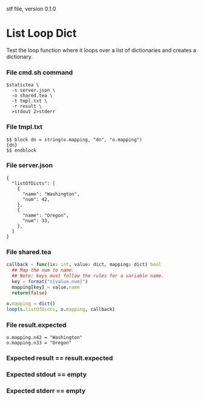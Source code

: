 stf file, version 0.1.0

# List Loop Dict

Test the loop function where it loops over a list of dictionaries and
creates a dictionary.

### File cmd.sh command

~~~
$statictea \
  -s server.json \
  -o shared.tea \
  -t tmpl.txt \
  -r result \
  >stdout 2>stderr
~~~


### File tmpl.txt

~~~
$$ block dn = string(o.mapping, "dn", "o.mapping")
{dn}
$$ endblock
~~~

### File server.json

~~~
{
  "listOfDicts": [
    {
      "name": "Washington",
      "num": 42,
    },
    {
      "name": "Oregon",
      "num": 33,
    },
  ]
}
~~~

### File shared.tea

~~~ nim
callback = func(ix: int, value: dict, mapping: dict) bool
  ## Map the num to name.
  ## Note: keys must follow the rules for a variable name.
  key = format("n{value.num}")
  mapping[key] = value.name
  return(false)

o.mapping = dict()
loop(s.listOfDicts, o.mapping, callback)
~~~

### File result.expected

~~~
o.mapping.n42 = "Washington"
o.mapping.n33 = "Oregon"
~~~

### Expected result == result.expected
### Expected stdout == empty
### Expected stderr == empty
